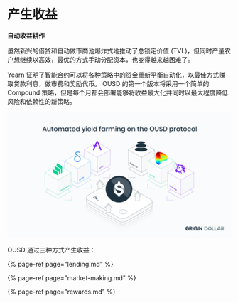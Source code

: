 # 产生收益

**自动收益耕作**

虽然新兴的借贷和自动做市商池爆炸式地推动了总锁定价值 \(TVL\)，但同时产量农户想继续以高效，最优的方式手动分配资本，也变得越来越困难了。

[Yearn](https://yearn.finance/) 证明了智能合约可以将各种策略中的资金重新平衡自动化，以最佳方式赚取贷款利息，做市费和奖励代币。 OUSD 的第一个版本将采用一个简单的 Compound 策略，但是每个月都会部署能够将收益最大化并同时以最大程度降低风险和依赖性的新策略。

![](../../.gitbook/assets/ousd_docs_graphics_1.png)

OUSD 通过三种方式产生收益：

{% page-ref page="lending.md" %}

{% page-ref page="market-making.md" %}

{% page-ref page="rewards.md" %}

